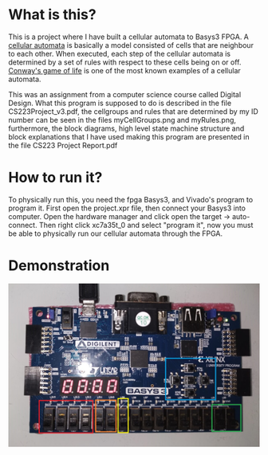 # What is this?

This is a project where I have built a cellular automata to Basys3 FPGA. A [cellular automata](https://en.wikipedia.org/wiki/Cellular_automaton) is basically a model consisted of cells that are neighbour to each other. When executed, each step of the cellular automata is determined by a set of rules with respect to these cells being on or off. [Conway's game of life](https://en.wikipedia.org/wiki/Conway%27s_Game_of_Life) is one of the most known examples of a cellular automata.  

This was an assignment from a computer science course called Digital Design. What this program is supposed to do is described in the file CS223Project_v3.pdf, the cellgroups and rules that are determined by my ID number can be seen in the files myCellGroups.png and myRules.png, furthermore, the block diagrams, high level state machine structure and block explanations that I have used making this program are presented in the file CS223 Project Report.pdf


# How to run it?

To physically run this, you need the fpga Basys3, and Vivado's program to program it. First open the project.xpr file, then connect your Basys3 into computer. Open the hardware manager and click open the target -> auto-connect. Then right click xc7a35t_0 and select "program it", now you must be able to physically run our cellular automata through the FPGA.

# Demonstration

![images](/images/fpga.jpeg)
